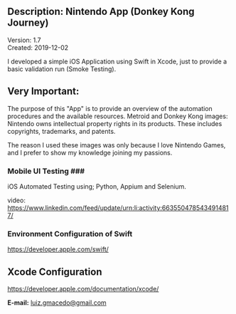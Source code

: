 ## Description: Nintendo App (Donkey Kong Journey) ##
Version: 1.7 <br>
Created: 2019-12-02 <br>

I developed a simple iOS Application using Swift in Xcode, just to provide a basic validation run (Smoke Testing).

## Very Important: ## 
The purpose of this "App" is to provide an overview of the automation procedures and the available resources.
Metroid and Donkey Kong images: Nintendo owns intellectual property rights in its products. These includes copyrights, trademarks, and patents.

The reason I used these images was only because I love Nintendo Games, and I prefer to show my knowledge joining my passions.

### Mobile UI Testing ### <br>
iOS Automated Testing using; Python, Appium and Selenium.

video: <br> 
https://www.linkedin.com/feed/update/urn:li:activity:6635504785434914817/



### Environment Configuration of Swift ###
https://developer.apple.com/swift/


## Xcode Configuration ##
https://developer.apple.com/documentation/xcode/
              

**E-mail:** luiz.gmacedo@gmail.com

